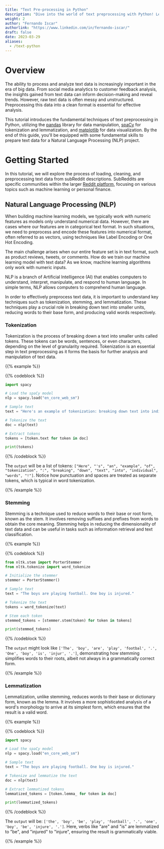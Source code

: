 ```yaml
---
title: "Text Pre-processing in Python" 
description: "Dive into the world of text preprocessing with Python! Learn how to clean, tokenize, and visualize text data for your NLP projects using popular libraries such as pandas, spaCy, and matplotlib"
weight: 2
author: "Fernando Iscar"
authorlink: "https://www.linkedin.com/in/fernando-iscar/"
draft: false
date: 2023-03-29
aliases: 
  - /text-python
---
```


# Overview

The ability to process and analyze text data is increasingly important in the era of big data. From social media analytics to customer feedback analysis, the insights gained from text data can inform decision-making and reveal trends. However, raw text data is often messy and unstructured. Preprocessing this data into a clean format is essential for effective analysis.

This tutorial introduces the fundamental techniques of text preprocessing in Python, utilizing the [pandas](https://pandas.pydata.org/) library for data manipulation, [spaCy](https://spacy.io/) for tokenization and lemmatization, and [matplotlib](https://matplotlib.org/) for data visualization. By the end of this guide, you'll be equipped with some fundamental skills to prepare text data for a Natural Language Processing (NLP) project.


# Getting Started

In this tutorial, we will explore the process of loading, cleaning, and preprocessing text data from subReddit descriptions. SubReddits are specific communities within the larger [Reddit platform](https://edu.gcfglobal.org/en/thenow/what-is-reddit/1/#), focusing on various topics such as machine learning or personal finance.

## Natural Language Processing (NLP)

When building machine learning models, we typically work with numeric features as models only understand numerical data. However, there are cases where our features are in categorical text format. In such situations, we need to preprocess and encode these features into numerical format, often referred to as vectors, using techniques like Label Encoding or One Hot Encoding.

The main challenge arises when our entire feature set is in text format, such as product reviews, tweets, or comments. How do we train our machine learning model with text data? As we know, machine learning algorithms only work with numeric inputs.

NLP is a branch of Artificial Intelligence (AI) that enables computers to understand, interpret, manipulate, and respond to human language. In simple terms, NLP allows computers to comprehend human language.

In order to effectively preprocess text data, it is important to understand key techniques such as tokenization, stemming, and lemmatization. These techniques play a crucial role in breaking down text into smaller units, reducing words to their base form, and producing valid words respectively.

### Tokenization

Tokenization is the process of breaking down a text into smaller units called tokens. These tokens can be words, sentences, or even characters, depending on the level of granularity required. Tokenization is an essential step in text preprocessing as it forms the basis for further analysis and manipulation of text data.

{{% example %}}

{{% codeblock %}}
```python
import spacy

# Load the spaCy model
nlp = spacy.load("en_core_web_sm")

# Sample text
text = "Here's an example of tokenization: breaking down text into individual words!"

# Tokenize the text
doc = nlp(text)

# Extract tokens
tokens = [token.text for token in doc]

print(tokens)
```
{{% /codeblock %}}

The `output` will be a list of tokens: `["Here", "'s", "an", "example", "of", "tokenization", ":", "breaking", "down", "text", "into", "individual", "words", "!"]`. Notice how punctuation and spaces are treated as separate tokens, which is typical in word tokenization.

{{% /example %}}

### Stemming

Stemming is a technique used to reduce words to their base or root form, known as the stem. It involves removing suffixes and prefixes from words to obtain the core meaning. Stemming helps in reducing the dimensionality of text data and can be useful in tasks such as information retrieval and text classification.

{{% example %}}

{{% codeblock %}}
```python
from nltk.stem import PorterStemmer
from nltk.tokenize import word_tokenize

# Initialize the stemmer
stemmer = PorterStemmer()

# Sample text
text = "The boys are playing football. One boy is injured."

# Tokenize the text
tokens = word_tokenize(text)

# Stem each token
stemmed_tokens = [stemmer.stem(token) for token in tokens]

print(stemmed_tokens)

```
{{% /codeblock %}}

The `output` might look like `['The', 'boy', 'are', 'play', 'footbal', '.', 'One', 'boy', 'is', 'injur', '.']`, demonstrating how stemming simplifies words to their roots, albeit not always in a grammatically correct form.

{{% /example %}}

### Lemmatization

Lemmatization, unlike stemming, reduces words to their base or dictionary form, known as the lemma. It involves a more sophisticated analysis of a word's morphology to arrive at its simplest form, which ensures that the result is a valid word.

{{% example %}}

{{% codeblock %}}
```python
import spacy

# Load the spaCy model
nlp = spacy.load("en_core_web_sm")

# Sample text
text = "The boys are playing football. One boy is injured."

# Tokenize and lemmatize the text
doc = nlp(text)

# Extract lemmatized tokens
lemmatized_tokens = [token.lemma_ for token in doc]

print(lemmatized_tokens)

```
{{% /codeblock %}}

The `output` will be: `['the', 'boy', 'be', 'play', 'football', '.', 'one', 'boy', 'be', 'injure', '.']`. Here, verbs like "are" and "is" are lemmatized to "be", and "injured" to "injure", ensuring the result is grammatically viable.

{{% /example %}}


